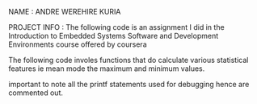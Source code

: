 

NAME : ANDRE WEREHIRE KURIA 

PROJECT INFO : The following code is an assignment I did in the Introduction to Embedded Systems Software and Development Environments course offered by coursera

The following code involes functions that do calculate various statistical features ie mean mode the maximum and minimum values. 

important to note all the printf statements used for debugging hence are commented out. 


